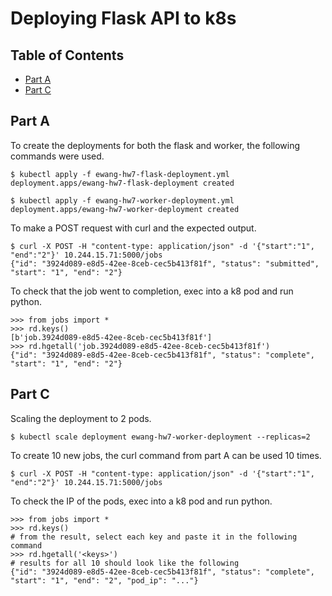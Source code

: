 # Deploying Flask API to k8s
## Table of Contents
* [Part A](#part-a)
* [Part C](#part-c)

## Part A
To create the deployments for both the flask and worker, the following commands were used.
```
$ kubectl apply -f ewang-hw7-flask-deployment.yml
deployment.apps/ewang-hw7-flask-deployment created
```
```
$ kubectl apply -f ewang-hw7-worker-deployment.yml
deployment.apps/ewang-hw7-worker-deployment created
```
To make a POST request with curl and the expected output.
```
$ curl -X POST -H "content-type: application/json" -d '{"start":"1", "end":"2"}' 10.244.15.71:5000/jobs
{"id": "3924d089-e8d5-42ee-8ceb-cec5b413f81f", "status": "submitted", "start": "1", "end": "2"}
```
To check that the job went to completion, exec into a k8 pod and run python.
```
>>> from jobs import *
>>> rd.keys()
[b'job.3924d089-e8d5-42ee-8ceb-cec5b413f81f']
>>> rd.hgetall('job.3924d089-e8d5-42ee-8ceb-cec5b413f81f')
{"id": "3924d089-e8d5-42ee-8ceb-cec5b413f81f", "status": "complete", "start": "1", "end": "2"}
```

## Part C
Scaling the deployment to 2 pods.
```
$ kubectl scale deployment ewang-hw7-worker-deployment --replicas=2
```
To create 10 new jobs, the curl command from part A can be used 10 times.
```
$ curl -X POST -H "content-type: application/json" -d '{"start":"1", "end":"2"}' 10.244.15.71:5000/jobs
```
To check the IP of the pods, exec into a k8 pod and run python.
```
>>> from jobs import *
>>> rd.keys()
# from the result, select each key and paste it in the following command
>>> rd.hgetall('<keys>')
# results for all 10 should look like the following
{"id": "3924d089-e8d5-42ee-8ceb-cec5b413f81f", "status": "complete", "start": "1", "end": "2", "pod_ip": "..."}
```
















